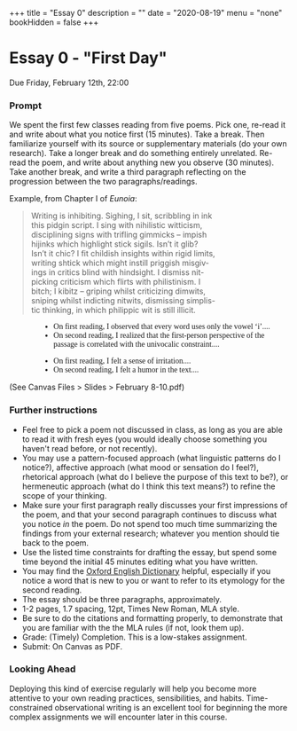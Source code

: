 +++
title = "Essay 0"
description = ""
date = "2020-08-19"
menu = "none"
bookHidden = false
+++

<div class="essay">

# Essay 0 - "First Day"

Due Friday, February 12th, 22:00

### Prompt
We spent the first few classes reading from five poems. Pick one, re-read it and write about what you notice first (15 minutes). Take a break. Then familiarize yourself with its source or supplementary materials (do your own research). Take a longer break and do something entirely unrelated. Re-read the poem, and write about anything new you observe (30 minutes). Take another break, and write a third paragraph reflecting on the progression between the two paragraphs/readings.

Example, from Chapter I of *Eunoia*:
> Writing is inhibiting. Sighing, I sit, scribbling in ink  
this pidgin script. I sing with nihilistic witticism,  
disciplining signs with trifling gimmicks – impish  
hijinks which highlight stick sigils. Isn’t it glib?  
Isn’t it chic? I fit childish insights within rigid limits,  
writing shtick which might instill priggish misgiv-  
ings in critics blind with hindsight. I dismiss nit-   
picking criticism which flirts with philistinism. I  
bitch; I kibitz – griping whilst criticizing dimwits,    
sniping whilst indicting nitwits, dismissing simplis-  
tic thinking, in which philippic wit is still illicit.

<ul style="font-family:'Times'; margin-left:4em;">
   <li> On first reading, I observed that every word uses only the vowel &lsquo;i&rsquo;....<br>
   <li> On second reading, I realized that the first-person perspective of the passage is correlated with the univocalic constraint....</ul>
<ul style="font-family:'Times'; margin-left:4em;">
   <li> On first reading, I felt a sense of irritation....<br>
   <li> On second reading, I felt a humor in the text....</ul>

(See Canvas Files > Slides > February 8-10.pdf)

### Further instructions

* Feel free to pick a poem not discussed in class, as long as you are able to read it with fresh eyes (you would ideally choose something you haven't read before, or not recently).
* You may use a pattern-focused approach (what linguistic patterns do I notice?), affective approach (what mood or sensation do I feel?), rhetorical approach (what do I believe the purpose of this text to be?), or hermeneutic approach (what do I think this text means?) to refine the scope of your thinking.
* Make sure your first paragraph really discusses your first impressions of the poem, and that your second paragraph continues to discuss what you notice *in* the poem. Do not spend too much time summarizing the findings from your external research; whatever you mention should tie back to the poem.
* Use the listed time constraints for drafting the essay, but spend some time beyond the initial 45 minutes editing what you have written.
* You may find the [Oxford English Dictionary](https://www-oed-com.proxy.library.cornell.edu) helpful, especially if you notice a word that is new to you or want to refer to its etymology for the second reading.
* The essay should be three paragraphs, approximately.
* 1-2 pages, 1.7 spacing, 12pt, Times New Roman, MLA style.
* Be sure to do the citations and formatting properly, to demonstrate that you are familiar with the the MLA rules (if not, look them up).
* Grade: (Timely) Completion. This is a low-stakes assignment.
* Submit: On Canvas as PDF.

### Looking Ahead
Deploying this kind of exercise regularly will help you become more attentive to your own reading practices, sensibilities, and habits. Time-constrained observational writing is an excellent tool for beginning the more complex assignments we will encounter later in this course.

</div>
